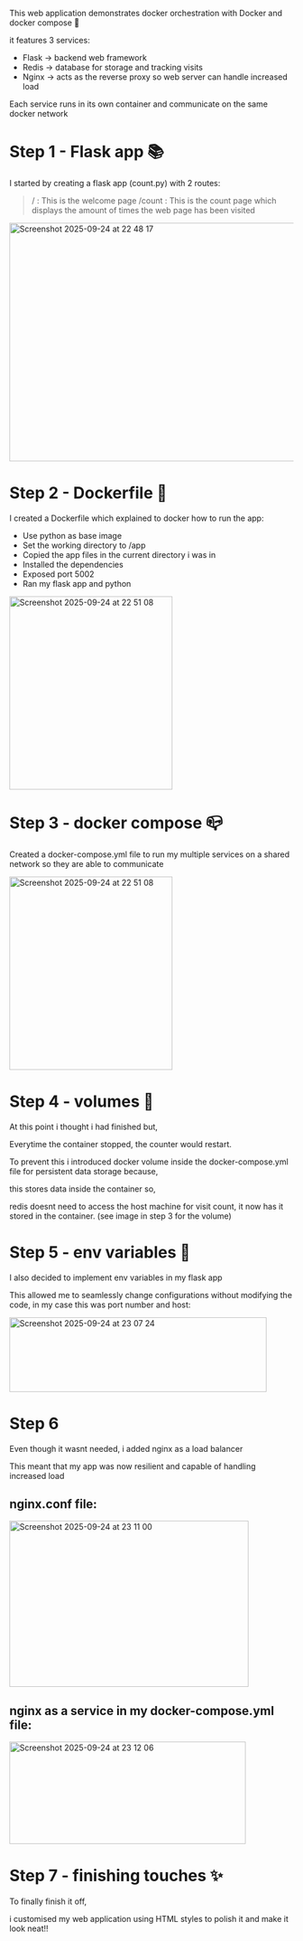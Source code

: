 This web application demonstrates docker orchestration with Docker and docker compose 🐳

it features 3 services:

- Flask → backend web framework
- Redis → database for storage and tracking visits
- Nginx → acts as the reverse proxy so web server can handle increased load

Each service runs in its own container and communicate on the same docker network 

# Step 1 - Flask app 📚
I started by creating a flask app (count.py) with 2 routes:

> / : This is the welcome page
> /count : This is the count page which displays the amount of times the web page has been visited 

<img width="670" height="422" alt="Screenshot 2025-09-24 at 22 48 17" src="https://github.com/user-attachments/assets/9c3db3bc-58da-498d-af2d-1661a316e8c6" />

# Step 2 - Dockerfile 🐳
I created a Dockerfile which explained to docker how to run the app:
- Use python as base image
- Set the working directory to /app
- Copied the app files in the current directory i was in
- Installed the dependencies
- Exposed port 5002
- Ran my flask app and python

<img width="289" height="342" alt="Screenshot 2025-09-24 at 22 51 08" src="https://github.com/user-attachments/assets/bffcbb23-f8a5-41bd-ab93-9337fa1f4941" />

# Step 3 - docker compose 📪
Created a docker-compose.yml file to run my multiple services on a shared network so they are able to communicate

<img width="289" height="342" alt="Screenshot 2025-09-24 at 22 51 08" src="https://github.com/user-attachments/assets/747491eb-03bf-44a3-8418-2554248f9256" />

# Step 4 - volumes 🚀
At this point i thought i had finished but,

Everytime the container stopped, the counter would restart. 

To prevent this i introduced docker volume inside the docker-compose.yml file for persistent data storage because, 

this stores data inside the container so,

redis doesnt need to access the host machine for visit count, it now has it stored in the container. (see image in step 3 for the volume)

# Step 5 - env variables 💨
I also decided to implement env variables in my flask app 

This allowed me to seamlessly change configurations without modifying the code, in my case this was port number and host: 

<img width="456" height="132" alt="Screenshot 2025-09-24 at 23 07 24" src="https://github.com/user-attachments/assets/6cc0f7c1-a259-4c09-8207-80eab51369d7" />

# Step 6 
Even though it wasnt needed, i added nginx as a load balancer

This meant that my app was now resilient and capable of handling increased load

## nginx.conf file: 
<img width="424" height="294" alt="Screenshot 2025-09-24 at 23 11 00" src="https://github.com/user-attachments/assets/83b52c42-5aa1-413c-b26e-f1a30afdc175" />

## nginx as a service in my docker-compose.yml file:
<img width="419" height="181" alt="Screenshot 2025-09-24 at 23 12 06" src="https://github.com/user-attachments/assets/a87ae2ba-f835-47d3-9f04-e202a0d8dbf7" />

# Step 7 - finishing touches ✨
To finally finish it off,

i customised my web application using HTML styles to polish it and make it look neat!!
